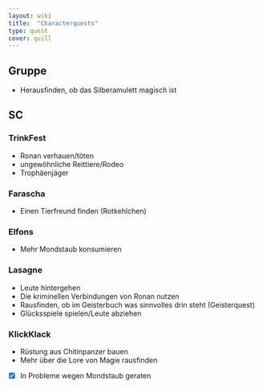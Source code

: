 ```yaml
---
layout: wiki
title:  "Characterquests"
type: quest
cover: quill
---
```


## Gruppe
- Herausfinden, ob das Silberamulett magisch ist

## SC
### TrinkFest
- Ronan verhauen/töten
- ungewöhnliche Reittiere/Rodeo
- Trophäenjäger

### Farascha
- Einen Tierfreund finden (Rotkehlchen)

### Elfons
- Mehr Mondstaub konsumieren

### Lasagne
- Leute hintergehen
- Die kriminellen Verbindungen von Ronan nutzen
- Rausfinden, ob im Geisterbuch was sinnvolles drin steht (Geisterquest)
- Glücksspiele spielen/Leute abziehen

### KlickKlack
- Rüstung aus Chitinpanzer bauen
- Mehr über die Lore von Magie rausfinden
- [x] In Probleme wegen Mondstaub geraten